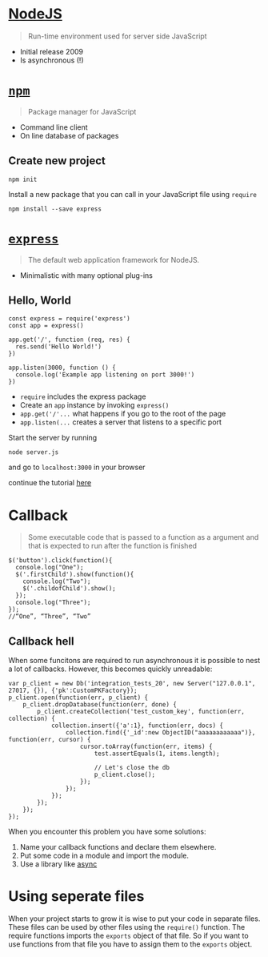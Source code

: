 [NodeJS](https://nodejs.org/en/)
========================================================

> Run-time environment used for server side JavaScript

- Initial release 2009
- Is asynchronous (!)

[`npm`](https://www.npmjs.com/)
========================================================

> Package manager for JavaScript

- Command line client
- On line database of packages

## Create new project

```
npm init
```

Install a new package that you can call in your JavaScript file using `require`

```
npm install --save express
```

[`express`](https://expressjs.com/)
========================================================

> The default web application framework for NodeJS. 

- Minimalistic with many optional plug-ins

## Hello, World

```
const express = require('express')
const app = express()

app.get('/', function (req, res) {
  res.send('Hello World!')
})

app.listen(3000, function () {
  console.log('Example app listening on port 3000!')
})
```

- `require` includes the express package
- Create an `app` instance by invoking `express()`
- `app.get('/'...` what happens if you go to the root of the page
- `app.listen(...` creates a server that listens to a specific port

Start the server by running 

```
node server.js
```
and go to `localhost:3000` in your browser

continue the tutorial [here](https://codeburst.io/build-a-weather-website-in-30-minutes-with-node-js-express-openweather-a317f904897b)

Callback
========================================================

> Some executable code that is passed to a function as a argument and that is expected to run after the function is finished

```
$('button').click(function(){
  console.log("One");
  $('.firstChild').show(function(){
    console.log("Two");
    $('.childofChild').show();
  });
  console.log("Three");
});
//“One”, “Three”, “Two” 
```

## Callback hell

When some funcitons are required to run asynchronous it is possible to nest a lot of callbacks. However, this becomes quickly unreadable:

```
var p_client = new Db('integration_tests_20', new Server("127.0.0.1", 27017, {}), {'pk':CustomPKFactory});
p_client.open(function(err, p_client) {
    p_client.dropDatabase(function(err, done) {
        p_client.createCollection('test_custom_key', function(err, collection) {
            collection.insert({'a':1}, function(err, docs) {
                collection.find({'_id':new ObjectID("aaaaaaaaaaaa")}, function(err, cursor) {
                    cursor.toArray(function(err, items) {
                        test.assertEquals(1, items.length);

                        // Let's close the db
                        p_client.close();
                    });
                });
            });
        });
    });
});
```

When you encounter this problem you have some solutions:

1. Name your callback functions and declare them elsewhere.
1. Put some code in a module and import the module.
1. Use a library like [async](caolan.github.io/async/)

Using seperate files
========================================================

When your project starts to grow it is wise to put your code in separate files. These files can be used by other files using the `require()` function. The require functions imports the `exports` object of that file. So if you want to use functions from that file you have to assign them to the `exports` object.